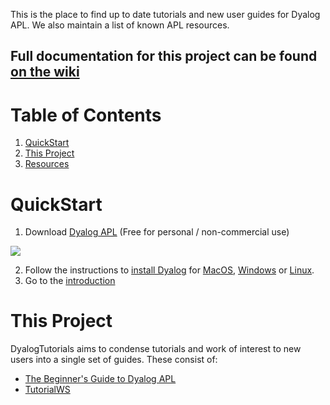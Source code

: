 This is the place to find up to date tutorials and new user guides for Dyalog APL. We also maintain a list of known APL resources.

## Full documentation for this project can be found [on the wiki](https://github.com/rikedyp/DyalogTutorials/wiki)

# Table of Contents
1. [QuickStart](#quickstart)
2. [This Project](#this-project)
3. [Resources](https://github.com/rikedyp/DyalogTutorials/wiki/Resources)

# QuickStart
1. Download [Dyalog APL](https://www.dyalog.com/download-zone.htm) (Free for personal / non-commercial use)  

![](https://raw.githubusercontent.com/rikedyp/DyalogTutorials/master/Beginner's%20Guide/img/apply.gif)  

2. Follow the instructions to [install Dyalog](https://github.com/rikedyp/DyalogTutorials/wiki/Installation) for [MacOS](http://docs.dyalog.com/17.0/Dyalog%20for%20macOS%20Installation%20and%20Configuration%20Guide.pdf), [Windows](http://docs.dyalog.com/17.0/Dyalog%20for%20Microsoft%20Windows%20Installation%20and%20Configuration%20Guide.pdf) or [Linux](http://docs.dyalog.com/17.0/Dyalog%20for%20UNIX%20Installation%20and%20Configuration%20Guide.pdf).  
3. Go to the [introduction](https://github.com/rikedyp/DyalogTutorials/wiki/First-Steps)

# This Project
DyalogTutorials aims to condense tutorials and work of interest to new users into a single set of guides. These consist of:
- [The Beginner's Guide to Dyalog APL](https://github.com/rikedyp/DyalogTutorials/tree/master/Beginner's%20Guide)
- [TutorialWS](/TutorialWS)

